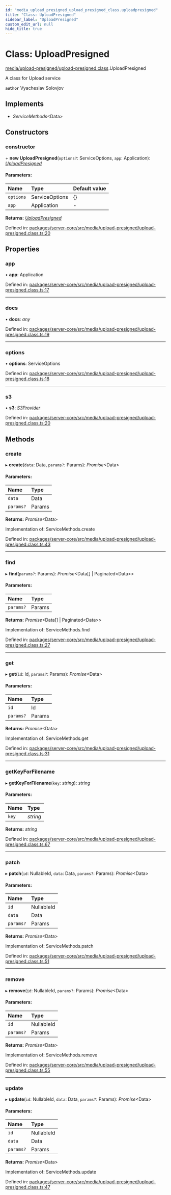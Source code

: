 ```yaml
---
id: "media_upload_presigned_upload_presigned_class.uploadpresigned"
title: "Class: UploadPresigned"
sidebar_label: "UploadPresigned"
custom_edit_url: null
hide_title: true
---
```


# Class: UploadPresigned

[media/upload-presigned/upload-presigned.class](../modules/media_upload_presigned_upload_presigned_class.md).UploadPresigned

A class for Upload service

**`author`** Vyacheslav Solovjov

## Implements

* *ServiceMethods*<Data\>

## Constructors

### constructor

\+ **new UploadPresigned**(`options?`: ServiceOptions, `app`: Application): [*UploadPresigned*](media_upload_presigned_upload_presigned_class.uploadpresigned.md)

#### Parameters:

Name | Type | Default value |
:------ | :------ | :------ |
`options` | ServiceOptions | {} |
`app` | Application | - |

**Returns:** [*UploadPresigned*](media_upload_presigned_upload_presigned_class.uploadpresigned.md)

Defined in: [packages/server-core/src/media/upload-presigned/upload-presigned.class.ts:20](https://github.com/xr3ngine/xr3ngine/blob/673ad6a5f/packages/server-core/src/media/upload-presigned/upload-presigned.class.ts#L20)

## Properties

### app

• **app**: Application

Defined in: [packages/server-core/src/media/upload-presigned/upload-presigned.class.ts:17](https://github.com/xr3ngine/xr3ngine/blob/673ad6a5f/packages/server-core/src/media/upload-presigned/upload-presigned.class.ts#L17)

___

### docs

• **docs**: *any*

Defined in: [packages/server-core/src/media/upload-presigned/upload-presigned.class.ts:19](https://github.com/xr3ngine/xr3ngine/blob/673ad6a5f/packages/server-core/src/media/upload-presigned/upload-presigned.class.ts#L19)

___

### options

• **options**: ServiceOptions

Defined in: [packages/server-core/src/media/upload-presigned/upload-presigned.class.ts:18](https://github.com/xr3ngine/xr3ngine/blob/673ad6a5f/packages/server-core/src/media/upload-presigned/upload-presigned.class.ts#L18)

___

### s3

• **s3**: [*S3Provider*](media_storageprovider_s3_storage.s3provider.md)

Defined in: [packages/server-core/src/media/upload-presigned/upload-presigned.class.ts:20](https://github.com/xr3ngine/xr3ngine/blob/673ad6a5f/packages/server-core/src/media/upload-presigned/upload-presigned.class.ts#L20)

## Methods

### create

▸ **create**(`data`: Data, `params?`: Params): *Promise*<Data\>

#### Parameters:

Name | Type |
:------ | :------ |
`data` | Data |
`params?` | Params |

**Returns:** *Promise*<Data\>

Implementation of: ServiceMethods.create

Defined in: [packages/server-core/src/media/upload-presigned/upload-presigned.class.ts:43](https://github.com/xr3ngine/xr3ngine/blob/673ad6a5f/packages/server-core/src/media/upload-presigned/upload-presigned.class.ts#L43)

___

### find

▸ **find**(`params?`: Params): *Promise*<Data[] \| Paginated<Data\>\>

#### Parameters:

Name | Type |
:------ | :------ |
`params?` | Params |

**Returns:** *Promise*<Data[] \| Paginated<Data\>\>

Implementation of: ServiceMethods.find

Defined in: [packages/server-core/src/media/upload-presigned/upload-presigned.class.ts:27](https://github.com/xr3ngine/xr3ngine/blob/673ad6a5f/packages/server-core/src/media/upload-presigned/upload-presigned.class.ts#L27)

___

### get

▸ **get**(`id`: Id, `params?`: Params): *Promise*<Data\>

#### Parameters:

Name | Type |
:------ | :------ |
`id` | Id |
`params?` | Params |

**Returns:** *Promise*<Data\>

Implementation of: ServiceMethods.get

Defined in: [packages/server-core/src/media/upload-presigned/upload-presigned.class.ts:31](https://github.com/xr3ngine/xr3ngine/blob/673ad6a5f/packages/server-core/src/media/upload-presigned/upload-presigned.class.ts#L31)

___

### getKeyForFilename

▸ **getKeyForFilename**(`key`: *string*): *string*

#### Parameters:

Name | Type |
:------ | :------ |
`key` | *string* |

**Returns:** *string*

Defined in: [packages/server-core/src/media/upload-presigned/upload-presigned.class.ts:67](https://github.com/xr3ngine/xr3ngine/blob/673ad6a5f/packages/server-core/src/media/upload-presigned/upload-presigned.class.ts#L67)

___

### patch

▸ **patch**(`id`: NullableId, `data`: Data, `params?`: Params): *Promise*<Data\>

#### Parameters:

Name | Type |
:------ | :------ |
`id` | NullableId |
`data` | Data |
`params?` | Params |

**Returns:** *Promise*<Data\>

Implementation of: ServiceMethods.patch

Defined in: [packages/server-core/src/media/upload-presigned/upload-presigned.class.ts:51](https://github.com/xr3ngine/xr3ngine/blob/673ad6a5f/packages/server-core/src/media/upload-presigned/upload-presigned.class.ts#L51)

___

### remove

▸ **remove**(`id`: NullableId, `params?`: Params): *Promise*<Data\>

#### Parameters:

Name | Type |
:------ | :------ |
`id` | NullableId |
`params?` | Params |

**Returns:** *Promise*<Data\>

Implementation of: ServiceMethods.remove

Defined in: [packages/server-core/src/media/upload-presigned/upload-presigned.class.ts:55](https://github.com/xr3ngine/xr3ngine/blob/673ad6a5f/packages/server-core/src/media/upload-presigned/upload-presigned.class.ts#L55)

___

### update

▸ **update**(`id`: NullableId, `data`: Data, `params?`: Params): *Promise*<Data\>

#### Parameters:

Name | Type |
:------ | :------ |
`id` | NullableId |
`data` | Data |
`params?` | Params |

**Returns:** *Promise*<Data\>

Implementation of: ServiceMethods.update

Defined in: [packages/server-core/src/media/upload-presigned/upload-presigned.class.ts:47](https://github.com/xr3ngine/xr3ngine/blob/673ad6a5f/packages/server-core/src/media/upload-presigned/upload-presigned.class.ts#L47)
